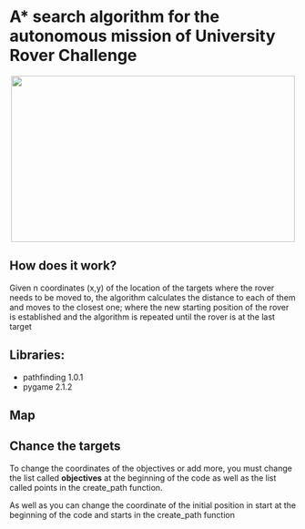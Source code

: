 # A* search algorithm for the autonomous mission of University Rover Challenge

<div align="center"><img src="https://c.tenor.com/byI653FuZcEAAAAC/mars-rover.gif" width="498" height="292" /></div>

## How does it work?
Given n coordinates (x,y) of the location of the targets where the rover needs to be moved to, the algorithm calculates the distance to each of them and moves to the closest one; where the new starting position of the rover is established and the algorithm is repeated until the rover is at the last target

## Libraries:
<ul>
  <li>pathfinding 1.0.1</li>
  <li>pygame 2.1.2</li>
</ul>

## Map

## Chance the targets
To change the coordinates of the objectives or add more, you must change the list called <b>objectives</b> at the beginning of the code as well as the list called points in the create_path function.

As well as you can change the coordinate of the initial position in start at the beginning of the code and starts in the create_path function
